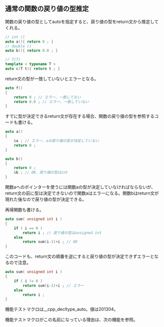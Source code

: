 ## 通常の関数の戻り値の型推定

関数の戻り値の型としてautoを指定すると、戻り値の型をreturn文から推定してくれる。

~~~cpp
// int ()
auto a(){ return 0 ; }
// double ()
auto b(){ return 0.0 ; }

// T(T)
template < typename T >
auto c(T t){ return t ; }
~~~

return文の型が一致していないとエラーとなる。

~~~cpp
auto f()
{
    return 0 ; // エラー、一致してない
    return 0.0 ; // エラー、一致していない
}
~~~

すでに型が決定できるreturn文が存在する場合、関数の戻り値の型を参照するコードも書ける。

~~~cpp
auto a()
{
    &a ; // エラー、aの戻り値の型が決定していない
    return 0 ;
}

auto b()
{
    return 0 ;
    &b ; // OK、戻り値の型はint
}
~~~

関数aへのポインターを使うには関数aの型が決定していなければならないが、return文の前に型は決定できないので関数aはエラーになる。関数bはreturn文が現れた後なので戻り値の型が決定できる。

再帰関数も書ける。

~~~cpp
auto sum( unsigned int i )
{
    if ( i == 0 )
        return i ; // 戻り値の型はunsigned int
    else
        return sum(i-1)+i ; // OK
}
~~~

このコードも、return文の順番を逆にすると戻り値の型が決定できずエラーとなるので注意。


~~~cpp
auto sum( unsigned int i )
{
    if ( i != 0 )
        return sum(i-1)+i ; // エラー
    else
        return i ;
}
~~~

機能テストマクロは__cpp_decltype_auto。値は201304。

機能テストマクロがこの名前になっている理由は、次の機能を参照。

